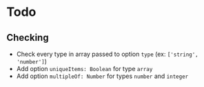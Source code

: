 # Todo

## Checking

- Check every type in array passed to option `type` (ex: `['string', 'number']`)
- Add option `uniqueItems: Boolean` for type `array`
- Add option `multipleOf: Number` for types `number` and `integer`
